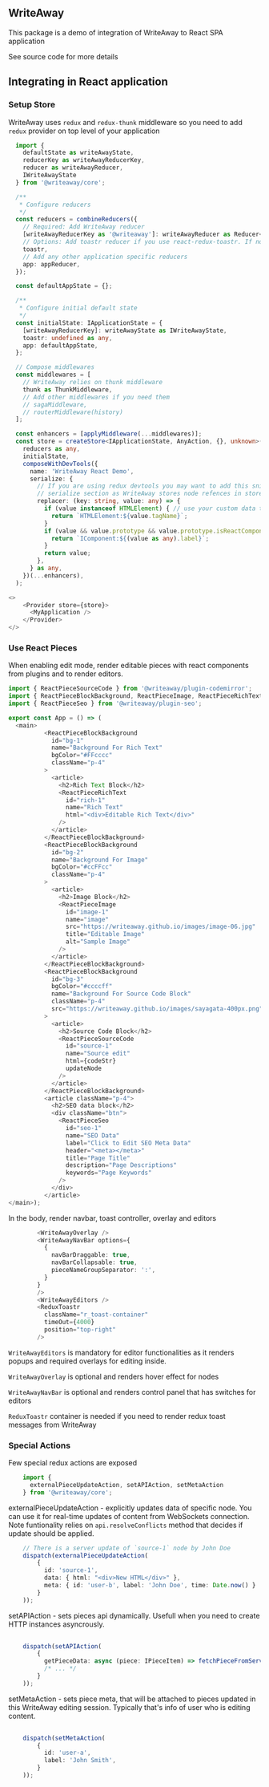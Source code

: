 ## WriteAway

This package is a demo of integration of WriteAway to React SPA application

See source code for more details

## Integrating in React application

### Setup Store

WriteAway uses `redux` and `redux-thunk` middleware so you need to add `redux` provider on top level of your application

```typescript jsx
  import {
    defaultState as writeAwayState,
    reducerKey as writeAwayReducerKey,
    reducer as writeAwayReducer,
    IWriteAwayState
  } from '@writeaway/core';

  /**
   * Configure reducers
   */
  const reducers = combineReducers({
    // Required: Add WriteAway reducer
    [writeAwayReducerKey as '@writeaway']: writeAwayReducer as Reducer<IWriteAwayState>,
    // Options: Add toastr reducer if you use react-redux-toastr. If not, handle react-redux-toastr actions manually in your app to show toasts from WriteAway.  
    toastr, 
    // Add any other application specific reducers
    app: appReducer,
  });

  const defaultAppState = {};

  /**
   * Configure initial default state
   */
  const initialState: IApplicationState = {
    [writeAwayReducerKey]: writeAwayState as IWriteAwayState,
    toastr: undefined as any,
    app: defaultAppState,
  };

  // Compose middlewares
  const middlewares = [
    // WriteAway relies on thunk middleware
    thunk as ThunkMiddleware,
    // Add other middlewares if you need them 
    // sagaMiddleware, 
    // routerMiddleware(history)
  ];

  const enhancers = [applyMiddleware(...middlewares)];
  const store = createStore<IApplicationState, AnyAction, {}, unknown>(
    reducers as any,
    initialState,
    composeWithDevTools({
      name: 'WriteAway React Demo',
      serialize: {
        // If you are using redux devtools you may want to add this snippet to
        // serialize section as WriteAway stores node refences in store
        replacer: (key: string, value: any) => {
          if (value instanceof HTMLElement) { // use your custom data type checker
            return `HTMLElement:${value.tagName}`;
          }
          if (value && value.prototype && value.prototype.isReactComponent) { // use your custom data type checker
            return `IComponent:${(value as any).label}`;
          }
          return value;
        },
      } as any,
    })(...enhancers),
  );
```

```typescript jsx
<>
    <Provider store={store}>
      <MyApplication />
    </Provider>
</>
```

### Use React Pieces

When enabling edit mode, render editable pieces with react components from plugins and to render editors.

```typescript jsx
import { ReactPieceSourceCode } from '@writeaway/plugin-codemirror';
import { ReactPieceBlockBackground, ReactPieceImage, ReactPieceRichText } from '@writeaway/plugin-medium';
import { ReactPieceSeo } from '@writeaway/plugin-seo';

export const App = () => (
  <main>
          <ReactPieceBlockBackground
            id="bg-1"
            name="Background For Rich Text"
            bgColor="#FFcccc"
            className="p-4"
          >
            <article>
              <h2>Rich Text Block</h2>
              <ReactPieceRichText
                id="rich-1"
                name="Rich Text"
                html="<div>Editable Rich Text</div>"
              />
            </article>
          </ReactPieceBlockBackground>
          <ReactPieceBlockBackground
            id="bg-2"
            name="Background For Image"
            bgColor="#ccFFcc"
            className="p-4"
          >
            <article>
              <h2>Image Block</h2>
              <ReactPieceImage
                id="image-1"
                name="image"
                src="https://writeaway.github.io/images/image-06.jpg"
                title="Editable Image"
                alt="Sample Image"
              />
            </article>
          </ReactPieceBlockBackground>
          <ReactPieceBlockBackground
            id="bg-3"
            bgColor="#ccccff"
            name="Background For Source Code Block"
            className="p-4"
            src="https://writeaway.github.io/images/sayagata-400px.png"
          >
            <article>
              <h2>Source Code Block</h2>
              <ReactPieceSourceCode
                id="source-1"
                name="Source edit"
                html={codeStr}
                updateNode
              />
            </article>
          </ReactPieceBlockBackground>
          <article className="p-4">
            <h2>SEO data block</h2>
            <div className="btn">
              <ReactPieceSeo
                id="seo-1"
                name="SEO Data"
                label="Click to Edit SEO Meta Data"
                header="<meta></meta>"
                title="Page Title"
                description="Page Descriptions"
                keywords="Page Keywords"
              />
            </div>
          </article>
</main>);
```

In the body, render navbar, toast controller, overlay and editors

```typescript jsx
        <WriteAwayOverlay />
        <WriteAwayNavBar options={
          {
            navBarDraggable: true,
            navBarCollapsable: true,
            pieceNameGroupSeparator: ':',
          }
        }
        />
        <WriteAwayEditors />
        <ReduxToastr
          className="r_toast-container"
          timeOut={4000}
          position="top-right"
        />
```

`WriteAwayEditors` is mandatory for editor functionalities as it renders popups and required overlays for editing inside.

`WriteAwayOverlay` is optional and renders hover effect for nodes

`WriteAwayNavBar` is optional and renders control panel that has switches for editors

`ReduxToastr` container is needed if you need to render redux toast messages from WriteAway

### Special Actions

Few special redux actions are exposed 

```typescript
    import {
      externalPieceUpdateAction, setAPIAction, setMetaAction
    } from '@writeaway/core';
```

externalPieceUpdateAction - explicitly updates data of specific node. You can use it for real-time updates of content from WebSockets connection. Note funtionality relies on `api.resolveConflicts` method that decides if update should be applied.

```typescript
    // There is a server update of `source-1` node by John Doe 
    dispatch(externalPieceUpdateAction(
        {
          id: 'source-1',
          data: { html: "<div>New HTML</div>" },
          meta: { id: 'user-b', label: 'John Doe', time: Date.now() }
        }
    ));
``` 

setAPIAction - sets pieces api dynamically. Usefull when you need to create HTTP instances asyncrously.

```typescript
 
    dispatch(setAPIAction(
        {
          getPieceData: async (piece: IPieceItem) => fetchPieceFromServer(piece.id),
          /* ... */
        }
    ));
``` 

setMetaAction - sets piece meta, that will be attached to pieces updated in this WriteAway editing session. Typically that's info of user who is editing content.

```typescript
     
    dispatch(setMetaAction(
        {
          id: 'user-a',
          label: 'John Smith',
        }
    ));
``` 
